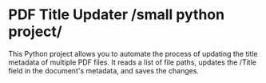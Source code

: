 # PDF Title Updater /small python project/
This Python project allows you to automate the process of updating the title metadata of multiple PDF files. It reads a list of file paths, updates the /Title field in the document's metadata, and saves the changes.
